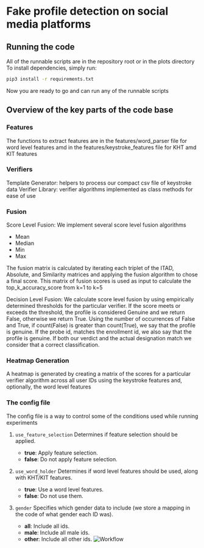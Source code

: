 # Fake profile detection on social media platforms

## Running the code

All of the runnable scripts are in the repository root or in the plots directory
To install dependencies, simply run:

```sh
pip3 install -r requirements.txt
```

Now you are ready to go and can run any of the runnable scripts

## Overview of the key parts of the code base

### Features

The functions to extract features are in the features/word_parser file for word level features amd in the features/keystroke_features file for KHT amd KIT features

### Verifiers

Template Generator: helpers to process our compact csv file of keystroke data
Verifier Library: verifier algorithms implemented as class methods for ease of use

### Fusion

Score Level Fusion: We implement several score level fusion algorithms

- Mean
- Median
- Min
- Max

The fusion matrix is calculated by iterating each triplet of the ITAD, Absolute, and Similarity matrices and applying the fusion algorithm to chose a final score. This matrix of fusion scores is used as input to calculate the top_k_accuracy_score from k=1 to k=5

Decision Level Fusion: We calculate score level fusion by using empirically determined thresholds for the particular verifier. If the score meets or exceeds the threshold, the profile is considered Genuine and we return False, otherwise we return True. Using the number of occurrences of False and True, if count(False) is greater than count(True), we say that the profile is genuine. If the probe id, matches the enrollment id, we also say that the profile is genuine. If both our verdict and the actual designation match we consider that a correct classification.

### Heatmap Generation

A heatmap is generated by creating a matrix of the scores for a particular verifier algorithm across all user IDs using the keystroke features and, optionally, the word level features

### The config file

The config file is a way to control some of the conditions used while running experiments

1. `use_feature_selection`
Determines if feature selection should be applied.
    - **true**: Apply feature selection.
    - **false**: Do not apply feature selection.

2. `use_word_holder`
Determines if word level features should be used, along with KHT/KIT features.
    - **true**: Use a word level features.
    - **false**: Do not use them.

3. `gender`
Specifies which gender data to include (we store a mapping in the code of what gender each ID was).
    - **all**: Include all ids.
    - **male**: Include all male ids.
    - **other**: Include all other ids. 
![Workflow](media/Workflow.png)
